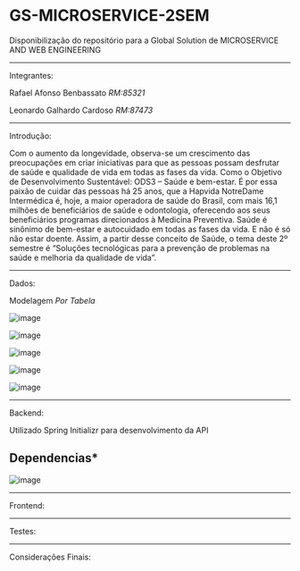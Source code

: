 # GS-MICROSERVICE-2SEM
Disponibilização do repositório para a Global Solution de MICROSERVICE AND WEB ENGINEERING​

-------------------------------------------------------------------------------------------
Integrantes:

Rafael Afonso Benbassato *RM:85321*

Leonardo Galhardo Cardoso *RM:87473*

-------------------------------------------------------------------------------------------

Introdução:

Com o aumento da longevidade, observa-se um crescimento das preocupações em 
criar iniciativas para que as pessoas possam desfrutar de saúde e qualidade de vida 
em todas as fases da vida. Como o Objetivo de Desenvolvimento Sustentável: ODS3 – 
Saúde e bem-estar. 
É por essa paixão de cuidar das pessoas há 25 anos, que a Hapvida NotreDame 
Intermédica é, hoje, a maior operadora de saúde do Brasil, com mais 16,1 milhões de 
beneficiários de saúde e odontologia, oferecendo aos seus beneficiários programas 
direcionados à Medicina Preventiva. 
Saúde é sinônimo de bem-estar e autocuidado em todas as fases da vida. E não é 
só não estar doente. Assim, a partir desse conceito de Saúde, o tema deste 2º 
semestre é “Soluções tecnológicas para a prevenção de problemas na saúde e 
melhoria da qualidade de vida”. 

-------------------------------------------------------------------------------------------

Dados:

Modelagem *Por Tabela*

![image](https://github.com/RafaelAfons0/GS-MICROSERVICE-2SEM/assets/99260758/84b3af7f-ad9a-48a2-b13d-279f17af8423)

![image](https://github.com/RafaelAfons0/GS-MICROSERVICE-2SEM/assets/99260758/d32e48cf-3030-4c44-a235-bd6fd463307f)

![image](https://github.com/RafaelAfons0/GS-MICROSERVICE-2SEM/assets/99260758/cf0f0495-caf1-4f6f-9fcc-aef36259cf66)

![image](https://github.com/RafaelAfons0/GS-MICROSERVICE-2SEM/assets/99260758/84171c2c-71bc-41bc-8a13-d5441e8c9577)

![image](https://github.com/RafaelAfons0/GS-MICROSERVICE-2SEM/assets/99260758/c7a037e7-d564-401f-9ede-cd6373714fc9)


-------------------------------------------------------------------------------------------

Backend:

Utilizado Spring Initializr para desenvolvimento da API

Dependencias*
-
![image](https://github.com/RafaelAfons0/GS-MICROSERVICE-2SEM/assets/99260758/2af3a4ef-8730-4d28-b16c-08deafb0f6af)

-------------------------------------------------------------------------------------------

Frontend:

-------------------------------------------------------------------------------------------

Testes:

-------------------------------------------------------------------------------------------

Considerações Finais:




